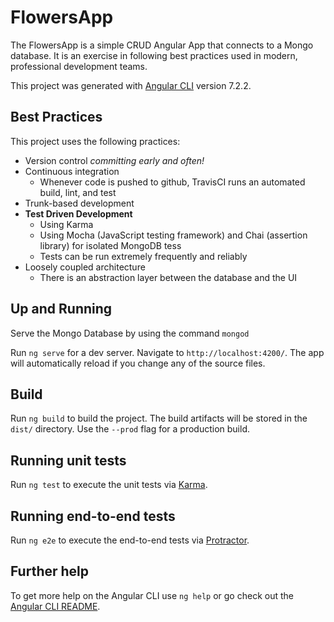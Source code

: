 # FlowersApp

The FlowersApp is a simple CRUD Angular App that connects to a Mongo database. It is an exercise in following best practices used in modern, professional development teams.

This project was generated with [Angular CLI](https://github.com/angular/angular-cli) version 7.2.2.

## Best Practices

This project uses the following practices:

- Version control *committing early and often!*
- Continuous integration
  - Whenever code is pushed to github, TravisCI runs an automated build, lint, and test
- Trunk-based development
- **Test Driven Development**
  - Using Karma
  - Using Mocha (JavaScript testing framework) and Chai (assertion library) for isolated MongoDB tess
  - Tests can be run extremely frequently and reliably
- Loosely coupled architecture
  - There is an abstraction layer between the database and the UI

## Up and Running

Serve the Mongo Database by using the command `mongod`

Run `ng serve` for a dev server. Navigate to `http://localhost:4200/`. The app will automatically reload if you change any of the source files.

## Build

Run `ng build` to build the project. The build artifacts will be stored in the `dist/` directory. Use the `--prod` flag for a production build.

## Running unit tests

Run `ng test` to execute the unit tests via [Karma](https://karma-runner.github.io).

## Running end-to-end tests

Run `ng e2e` to execute the end-to-end tests via [Protractor](http://www.protractortest.org/).

## Further help

To get more help on the Angular CLI use `ng help` or go check out the [Angular CLI README](https://github.com/angular/angular-cli/blob/master/README.md).
